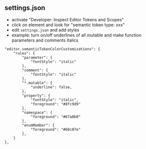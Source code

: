 ## settings.json
* activate "Developer: Inspect Editor Tokens and Scopes"
* click on element and look for "semantic token type: xxx"
* edit `settings.json` and add styles
* example: turn on/off underlines of all mutable and make function parameters and comments italics
```
"editor.semanticTokenColorCustomizations": {
	"rules": {
		"parameter": {
			"fontStyle": "italic"
		},
		"comment": {
			"fontStyle": "italic"
		},
		"*.mutable": {
			"underline": false,
		},
		"property": {
			"fontStyle": "italic",
			"foreground": "#8fc9d9"
		},
		"namespace": {
			"foreground": "#67a0b0"
		},
		"enumMember": {
			"foreground": "#60c07e"
		},
	}
},
```